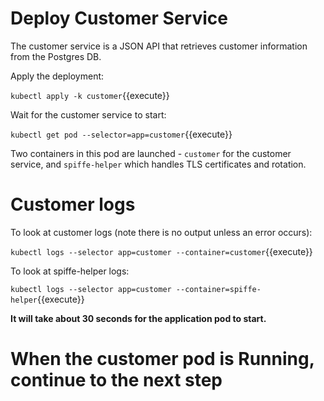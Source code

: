 # Deploy Customer Service

The customer service is a JSON API that retrieves customer information from the
Postgres DB.

Apply the deployment:

`kubectl apply -k customer`{{execute}}

Wait for the customer service to start:

`kubectl get pod --selector=app=customer`{{execute}}

Two containers in this pod are launched - `customer` for the customer service,
and `spiffe-helper` which handles TLS certificates and rotation.

# Customer logs

To look at customer logs (note there is no output unless an error occurs):

`kubectl logs --selector app=customer --container=customer`{{execute}}

To look at spiffe-helper logs:

`kubectl logs --selector app=customer --container=spiffe-helper`{{execute}}

**It will take about 30 seconds for the application pod to start.**

# When the customer pod is Running, continue to the next step
